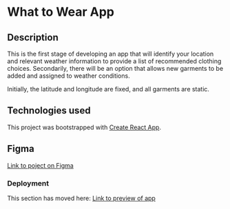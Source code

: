 # What to Wear App

## Description
This is the first stage of developing an app that will identify your location and relevant weather information to provide a list of recommended clothing choices. Secondarily, there will be an option that allows new garments to be added and assigned to weather conditions.

Initially, the latitude and longitude are fixed, and all garments are static.


## Technologies used

This project was bootstrapped with [Create React App](https://github.com/facebook/create-react-app).

## Figma

[Link to poject on Figma](https://www.figma.com/file/F03bTb81Pw8IDPj5Y9rc5i/Sprint-10-%7C-WTWR?type=design&mode=design)


### Deployment

This section has moved here: [Link to preview of app](https://jma3974.github.io/se_project_react/)

